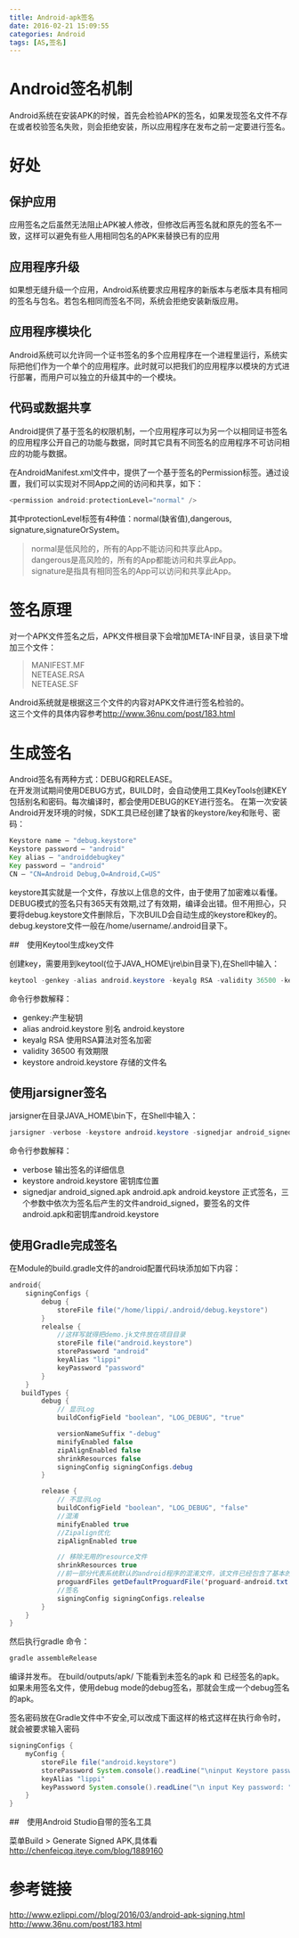 ```yaml
---
title: Android-apk签名
date: 2016-02-21 15:09:55
categories: Android
tags: [AS,签名]
---
```


# Android签名机制

Android系统在安装APK的时候，首先会检验APK的签名，如果发现签名文件不存在或者校验签名失败，则会拒绝安装，所以应用程序在发布之前一定要进行签名。

<!--more-->

# 好处

## 保护应用
应用签名之后虽然无法阻止APK被人修改，但修改后再签名就和原先的签名不一致，这样可以避免有些人用相同包名的APK来替换已有的应用

## 应用程序升级

如果想无缝升级一个应用，Android系统要求应用程序的新版本与老版本具有相同的签名与包名。若包名相同而签名不同，系统会拒绝安装新版应用。

## 应用程序模块化
Android系统可以允许同一个证书签名的多个应用程序在一个进程里运行，系统实际把他们作为一个单个的应用程序。此时就可以把我们的应用程序以模块的方式进行部署，而用户可以独立的升级其中的一个模块。


## 代码或数据共享
Android提供了基于签名的权限机制，一个应用程序可以为另一个以相同证书签名的应用程序公开自己的功能与数据，同时其它具有不同签名的应用程序不可访问相应的功能与数据。

在AndroidManifest.xml文件中，提供了一个基于签名的Permission标签。通过设置，我们可以实现对不同App之间的访问和共享，如下：  
```java
<permission android:protectionLevel="normal" />
```

其中protectionLevel标签有4种值：normal(缺省值),dangerous, signature,signatureOrSystem。
> normal是低风险的，所有的App不能访问和共享此App。  
> dangerous是高风险的，所有的App都能访问和共享此App。  
> signature是指具有相同签名的App可以访问和共享此App。


# 签名原理

对一个APK文件签名之后，APK文件根目录下会增加META-INF目录，该目录下增加三个文件：

> MANIFEST.MF  
> NETEASE.RSA  
> NETEASE.SF  

Android系统就是根据这三个文件的内容对APK文件进行签名检验的。  
这三个文件的具体内容参考<http://www.36nu.com/post/183.html>


# 生成签名

Android签名有两种方式：DEBUG和RELEASE。  
在开发测试期间使用DEBUG方式，BUILD时，会自动使用工具KeyTools创建KEY包括别名和密码。每次编译时，都会使用DEBUG的KEY进行签名。
在第一次安装Android开发环境的时候，SDK工具已经创建了缺省的keystore/key和账号、密码：
```java
Keystore name – "debug.keystore"
Keystore password – "android"
Key alias – "androiddebugkey"
Key password – "android"
CN – "CN=Android Debug,O=Android,C=US"
```

keystore其实就是一个文件，存放以上信息的文件，由于使用了加密难以看懂。DEBUG模式的签名只有365天有效期,过了有效期，编译会出错。但不用担心，只要将debug.keystore文件删除后，下次BUILD会自动生成的keystore和key的。debug.keystore文件一般在/home/username/.android目录下。

##　使用Keytool生成key文件

创建key，需要用到keytool(位于JAVA_HOME\jre\bin目录下),在Shell中输入：
```java
keytool -genkey -alias android.keystore -keyalg RSA -validity 36500 -keystore android.keystore
```
命令行参数解释：

- genkey:产生秘钥
- alias android.keystore 别名 android.keystore
- keyalg RSA 使用RSA算法对签名加密
- validity 36500 有效期限
- keystore android.keystore  存储的文件名

## 使用jarsigner签名

jarsigner在目录JAVA_HOME\bin下，在Shell中输入：
```java
jarsigner -verbose -keystore android.keystore -signedjar android_signed.apk android.apk android.keystore
```

命令行参数解释：

- verbose 输出签名的详细信息
- keystore  android.keystore 密钥库位置
- signedjar android_signed.apk android.apk android.keystore 正式签名，三个参数中依次为签名后产生的文件android_signed，要签名的文件android.apk和密钥库android.keystore


## 使用Gradle完成签名

在Module的build.gradle文件的android配置代码块添加如下内容：
```java
android{
    signingConfigs {
        debug {
            storeFile file("/home/lippi/.android/debug.keystore")
        }
        relealse {
            //这样写就得把demo.jk文件放在项目目录
            storeFile file("android.keystore")
            storePassword "android"
            keyAlias "lippi"
            keyPassword "password"
        }
    }
   buildTypes {
        debug {
            // 显示Log
            buildConfigField "boolean", "LOG_DEBUG", "true"

            versionNameSuffix "-debug"
            minifyEnabled false
            zipAlignEnabled false
            shrinkResources false
            signingConfig signingConfigs.debug
        }

        release {
            // 不显示Log
            buildConfigField "boolean", "LOG_DEBUG", "false"
            //混淆
            minifyEnabled true
            //Zipalign优化
            zipAlignEnabled true

            // 移除无用的resource文件
            shrinkResources true
            //前一部分代表系统默认的android程序的混淆文件，该文件已经包含了基本的混淆声明
            proguardFiles getDefaultProguardFile('proguard-android.txt'), 'proguard.cfg'
            //签名
            signingConfig signingConfigs.relealse
        }
    }
}
```
然后执行gradle 命令：
```java
gradle assembleRelease
```

编译并发布。 在build/outputs/apk/ 下能看到未签名的apk 和 已经签名的apk。如果未用签名文件，使用debug mode的debug签名，那就会生成一个debug签名的apk。

签名密码放在Gradle文件中不安全,可以改成下面这样的格式这样在执行命令时，就会被要求输入密码

```java
signingConfigs { 
    myConfig { 
        storeFile file("android.keystore")  
        storePassword System.console().readLine("\ninput Keystore password: ")  
        keyAlias "lippi"  
        keyPassword System.console().readLine("\n input Key password: ")  
    } 
}
```

##　使用Android Studio自带的签名工具

菜单Build > Generate Signed APK,具体看<http://chenfeicqq.iteye.com/blog/1889160>

# 参考链接
<http://www.ezlippi.com//blog/2016/03/android-apk-signing.html>  
<http://www.36nu.com/post/183.html>